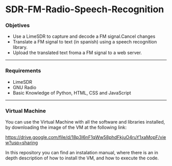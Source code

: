 # SDR-FM-Radio-Speech-Recognition

### Objetives
* Use a LimeSDR to capture and decode a FM signal.Cancel changes
* Translate a FM signal to text (in spanish) using a speech recognition library.
* Upload the translated text froma a FM signal to a web server.
---
### Requirements 
* LimeSDR
* GNU Radio
* Basic Knowledge of Python, HTML, CSS and JavaScript
---
### Virtual Machine
You can use the Virtual Machine with all the software and libraries installed, by downloading the image of the VM at the following link:

https://drive.google.com/file/d/18p3l6nF1qWw58phdFkjuO4ruY1xaMopF/view?usp=sharing

In this repository you can find an instalation manual, where there is an in depth description of how to install the VM, and how to execute
the code.
